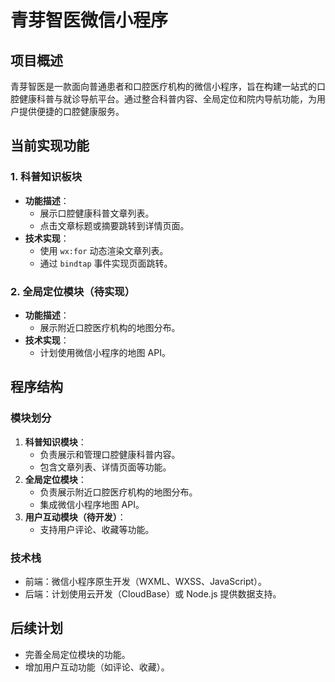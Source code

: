 # 青芽智医微信小程序

## 项目概述
青芽智医是一款面向普通患者和口腔医疗机构的微信小程序，旨在构建一站式的口腔健康科普与就诊导航平台。通过整合科普内容、全局定位和院内导航功能，为用户提供便捷的口腔健康服务。

## 当前实现功能

### 1. 科普知识板块
- **功能描述**：
  - 展示口腔健康科普文章列表。
  - 点击文章标题或摘要跳转到详情页面。
- **技术实现**：
  - 使用 `wx:for` 动态渲染文章列表。
  - 通过 `bindtap` 事件实现页面跳转。

### 2. 全局定位模块（待实现）
- **功能描述**：
  - 展示附近口腔医疗机构的地图分布。
- **技术实现**：
  - 计划使用微信小程序的地图 API。

## 程序结构

### 模块划分
1. **科普知识模块**：
   - 负责展示和管理口腔健康科普内容。
   - 包含文章列表、详情页面等功能。
2. **全局定位模块**：
   - 负责展示附近口腔医疗机构的地图分布。
   - 集成微信小程序地图 API。
3. **用户互动模块（待开发）**：
   - 支持用户评论、收藏等功能。

### 技术栈
- 前端：微信小程序原生开发（WXML、WXSS、JavaScript）。
- 后端：计划使用云开发（CloudBase）或 Node.js 提供数据支持。

## 后续计划
- 完善全局定位模块的功能。
- 增加用户互动功能（如评论、收藏）。